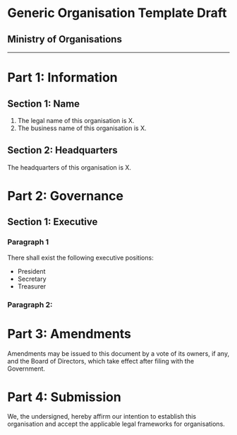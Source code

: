 # Generic Organisation Template Draft
## Ministry of Organisations

***

# Part 1: Information

## Section 1: Name
1. The legal name of this organisation is X.
2. The business name of this organisation is X.

## Section 2: Headquarters
The headquarters of this organisation is X.

# Part 2: Governance

## Section 1: Executive

### Paragraph 1
There shall exist the following executive positions:
* President
* Secretary
* Treasurer

### Paragraph 2:

# Part 3: Amendments
Amendments may be issued to this document by a vote of its owners, if any, and the Board of Directors, which take effect after filing with the Government.

# Part 4: Submission
We, the undersigned, hereby affirm our intention to establish this organisation and accept the applicable legal frameworks for organisations.
